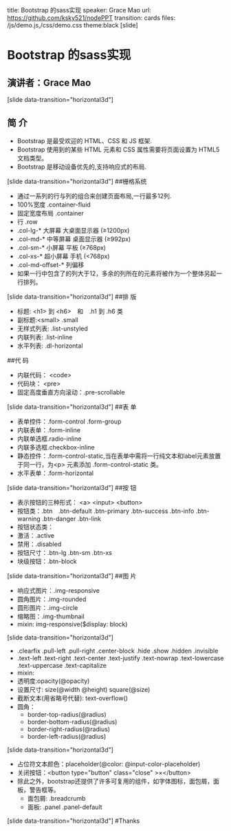title: Bootstrap 的sass实现
speaker: Grace Mao
url: https://github.com/ksky521/nodePPT
transition: cards
files: /js/demo.js,/css/demo.css
theme:black
[slide]

# Bootstrap 的sass实现
## 演讲者：Grace Mao

[slide data-transition="horizontal3d"]
## 简 介

+ Bootstrap 是最受欢迎的 HTML、CSS 和 JS 框架.
+ Bootstrap 使用到的某些 HTML 元素和 CSS 属性需要将页面设置为 HTML5 文档类型。
+ Bootstrap 是移动设备优先的,支持响应式的布局.

[slide data-transition="horizontal3d"]
##栅格系统
  + 通过一系列的行与列的组合来创建页面布局,一行最多12列.
  + 100%宽度 .container-fluid
  + 固定宽度布局 .container 
  + 行 .row 
  + .col-lg-* 大屏幕 大桌面显示器 (≥1200px)
  + .col-md-* 中等屏幕 桌面显示器 (≥992px)
  + .col-sm-* 小屏幕 平板 (≥768px)
  + .col-xs-* 超小屏幕 手机 (<768px)
  + .col-md-offset-* 列偏移
  + 如果一行中包含了的列大于12，多余的列所在的元素将被作为一个整体另起一行排列。

[slide data-transition="horizontal3d"]
##排 版
  + 标题: &lt;h1&gt; 到 &lt;h6&gt;　和　.h1 到 .h6 类 
  + 副标题:&lt;small&gt;  .small   
  + 无样式列表: .list-unstyled  
  + 内联列表: .list-inline   
  + 水平列表: .dl-horizontal

##代 码
  + 内联代码： &lt;code&gt;
  + 代码块： &lt;pre&gt;  
  + 固定高度垂直方向滚动：.pre-scrollable

[slide data-transition="horizontal3d"]
##表 单
 + 表单控件：.form-control .form-group  
 + 内联表单：.form-inline  
  + 内联单选框.radio-inline  
  + 内联多选框.checkbox-inline  
 + 静态控件：.form-control-static,当在表单中需将一行纯文本和label元素放置于同一行，为&lt;p&gt; 元素添加 .form-control-static 类。
 + 水平表单：.form-horizontal   

[slide data-transition="horizontal3d"]
##按 钮
 + 表示按钮的三种形式： &lt;a&gt; &lt;input&gt; &lt;button&gt;
 + 按钮类：.btn　.btn-default .btn-primary .btn-success .btn-info .btn-warning .btn-danger .btn-link
 + 按钮状态类：
  + 激活：.active
  + 禁用：.disabled
 + 按钮尺寸：.btn-lg .btn-sm .btn-xs 
 + 块级按钮：.btn-block

[slide data-transition="horizontal3d"]
##图 片
 + 响应式图片：.img-responsive  
 + 圆角图片：.img-rounded  
 + 圆形图片：.img-circle  
 + 缩略图：.img-thumbnail  
 + mixin: img-responsive($display: block)

[slide data-transition="horizontal3d"]
+ .clearfix .pull-left .pull-right .center-block .hide .show  .hidden .invisible
+ .text-left .text-right .text-center .text-justify .text-nowrap .text-lowercase .text-uppercase .text-capitalize
+ mixin: 
 + 透明度:opacity(@opacity)   
 + 设置尺寸: size(@width @height)   square(@size)    
 + 截断文本(用省略号代替): text-overflow() 
 + 圆角： 
   + border-top-radius(@radius) 
   + border-bottom-radius(@radius) 
   + border-right-radius(@radius) 
   + border-left-radius(@radius) 

[slide data-transition="horizontal3d"]
+ 占位符文本颜色：placeholder(@color: @input-color-placeholder)
+ 关闭按钮：&lt;button type="button" class="close" &gt;&times;&lt;/button&gt;
+ 除此之外，bootstrap还提供了许多可复用的组件，如字体图标，面包屑，面板，警告框等。
  + 面包屑: .breadcrumb
  + 面板: .panel .panel-default

[slide data-transition="horizontal3d"]
#Thanks


